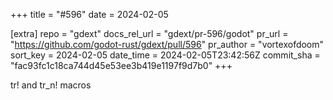 +++
title = "#596"
date = 2024-02-05

[extra]
repo = "gdext"
docs_rel_url = "gdext/pr-596/godot"
pr_url = "https://github.com/godot-rust/gdext/pull/596"
pr_author = "vortexofdoom"
sort_key = 2024-02-05
date_time = 2024-02-05T23:42:56Z
commit_sha = "fac93fc1c18ca744d45e53ee3b419e1197f9d7b0"
+++

tr! and tr_n! macros
